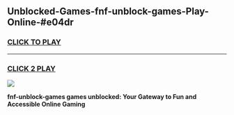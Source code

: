 
## Unblocked-Games-fnf-unblock-games-Play-Online-#e04dr
<h3>
<a href="https://premium.freeplayer.one?title=fnf-unblock-games&ref=27F">CLICK TO PLAY</a></h3>
<hr>

<h3>
<a href="https://premium.freeplayer.one?title=fnf-unblock-games&ref=27F">CLICK 2 PLAY</a>
  
</h3>

<a href="https://premium.freeplayer.one?title=fnf-unblock-games&ref=27F"><img src="https://clearcache.store/games.png"></a>


**fnf-unblock-games games unblocked: Your Gateway to Fun and Accessible Online Gaming**
